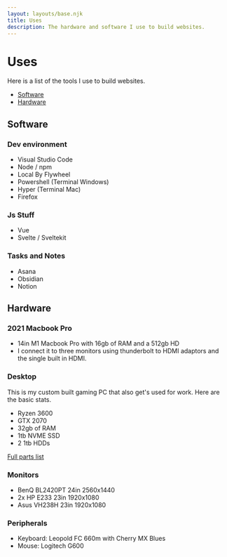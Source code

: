 ```yaml
---
layout: layouts/base.njk
title: Uses
description: The hardware and software I use to build websites.
---
```


<div class="section">

# Uses

Here is a list of the tools I use to build websites.

- [Software](#software)
- [Hardware](#hardware)

## Software

### Dev environment

- Visual Studio Code
- Node / npm
- Local By Flywheel
- Powershell (Terminal Windows)
- Hyper (Terminal Mac)
- Firefox

### Js Stuff

- Vue
- Svelte / Sveltekit

### Tasks and Notes

- Asana
- Obsidian
- Notion

## Hardware

### 2021 Macbook Pro

- 14in M1 Macbook Pro with 16gb of RAM and a 512gb HD
- I connect it to three monitors using thunderbolt to HDMI adaptors and the single built in HDMI.

### Desktop

This is my custom built gaming PC that also get's used for work. Here are the basic stats.

- Ryzen 3600
- GTX 2070
- 32gb of RAM
- 1tb NVME SSD
- 2 1tb HDDs

[Full parts list](https://pcpartpicker.com/user/Fiserne/saved/#view=Tmswzy)

### Monitors

- BenQ BL2420PT 24in 2560x1440
- 2x HP E233 23in 1920x1080
- Asus VH238H 23in 1920x1080

### Peripherals

- Keyboard: Leopold FC 660m with Cherry MX Blues
- Mouse: Logitech G600

</div>
